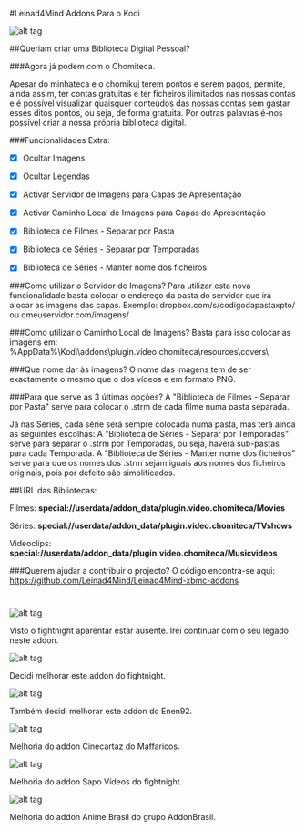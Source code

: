 #Leinad4Mind Addons Para o Kodi

![alt tag](http://i.imgur.com/oiYJPZ5.jpg)

##Queriam criar uma Biblioteca Digital Pessoal?

###Agora já podem com o Chomiteca.

Apesar do minhateca e o chomikuj terem pontos e serem pagos, permite, ainda assim, ter contas gratuitas e ter ficheiros ilimitados nas nossas contas e é possível visualizar quaisquer conteúdos das nossas contas sem gastar esses ditos pontos, ou seja, de forma gratuita.
Por outras palavras é-nos possível criar a nossa própria biblioteca digital.

###Funcionalidades Extra:
- [x] Ocultar Imagens
- [x] Ocultar Legendas
- [x] Activar Servidor de Imagens para Capas de Apresentação
- [x] Activar Caminho Local de Imagens para Capas de Apresentação
- [x] Biblioteca de Filmes - Separar por Pasta
- [x] Biblioteca de Séries - Separar por Temporadas
- [x] Biblioteca de Séries - Manter nome dos ficheiros


###Como utilizar o Servidor de Imagens?
Para utilizar esta nova funcionalidade basta colocar o endereço da pasta do servidor que irá alocar as imagens das capas.
Exemplo: dropbox.com/s/codigodapastaxpto/ ou omeuservidor.com/imagens/

###Como utilizar o Caminho Local de Imagens?
Basta para isso colocar as imagens em: %AppData%\Kodi\addons\plugin.video.chomiteca\resources\covers\

###Que nome dar às imagens?
O nome das imagens tem de ser exactamente o mesmo que o dos vídeos e em formato PNG.

###Para que serve as 3 últimas opções?
A "Biblioteca de Filmes - Separar por Pasta" serve para colocar o .strm de cada filme numa pasta separada.

Já nas Séries, cada série será sempre colocada numa pasta, mas terá ainda as seguintes escolhas:
A "Biblioteca de Séries - Separar por Temporadas" serve para separar o .strm por Temporadas, ou seja, haverá sub-pastas para cada Temporada.
A "Biblioteca de Séries - Manter nome dos ficheiros" serve para que os nomes dos .strm sejam iguais aos nomes dos ficheiros originais, pois por defeito são simplificados.


##URL das Bibliotecas:

Filmes: **special://userdata/addon_data/plugin.video.chomiteca/Movies**

Séries: **special://userdata/addon_data/plugin.video.chomiteca/TVshows**

Videoclips: **special://userdata/addon_data/plugin.video.chomiteca/Musicvideos**

###Querem ajudar a contribuir o projecto?
O código encontra-se aqui: https://github.com/Leinad4Mind/Leinad4Mind-xbmc-addons


#

![alt tag](http://i.imgur.com/gN9mhcy.png)

Visto o fightnight aparentar estar ausente. Irei continuar com o seu legado neste addon.


![alt tag](http://i.imgur.com/SbAtf7B.png)

Decidi melhorar este addon do fightnight.

![alt tag](http://i.imgur.com/565zVdw.png)

Também decidi melhorar este addon do Enen92.

![alt tag](http://i.imgur.com/MFdd1gV.png)

Melhoria do addon Cinecartaz do Maffaricos.

![alt tag](http://i.imgur.com/HZerLqq.png)

Melhoria do addon Sapo Vídeos do fightnight.

![alt tag](http://i.imgur.com/VRwu2ar.png)

Melhoria do addon Anime Brasil do grupo AddonBrasil.
